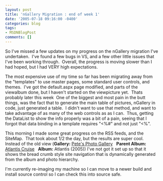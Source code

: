 ```yaml
---
layout: post
title: 'nGallery Migration : end of week 1'
date: '2005-07-18 09:16:00 -0400'
categories: blog
tags:
- MSDNBlogPost
comments: []
---
```


So I've missed a few updates on my progress on the nGallery migration I've undertaken.&nbsp; I've found a few bugs in VS, and a few other little issues that I've been working through.&nbsp; Overall, the progress is moving slower than I had hoped, but I had VERY high expectations.&nbsp; 

The most expensive use of my time so far has been migrating away from the "templates" to use master pages, some standard user controls, and themes.&nbsp; I've got the default.aspx page modified, and parts of the viewalbum done, but&nbsp;I haven't started on the viewpicture yet.&nbsp; Thats probably later this week&nbsp;&nbsp;One of the biggest and most pain in the butt things, was the fact that to generate the main table of pictures, nGallery in code, just generated a table.&nbsp; I didn't want to use that method, and want to take advantage of as many of the web controls as as I can.&nbsp; Thus, getting the DataList to show the info properly was a bit of a pain, seeing that I forgot that data binding in a template requires "&lt;%#" and not just "&lt;%".

This morning I made some great progress on the RSS feeds, and the SiteMap.&nbsp; That took about 1/2 the day, but the results are super cool.&nbsp; Instead of the old view (**Gallery:** [Pete's Photo Gallery](http://www.bigbackpack.ca/ngallery/default.aspx)&nbsp;&nbsp;&nbsp;**Parent Album:** [Atlantis Cruise](http://www.bigbackpack.ca/ngallery/albums/Atlantis+Cruise.aspx)&nbsp;&nbsp;&nbsp;**Album:** Atlantis (2005)) I've not got it set up so that it shows the bread crumb style site navigation that is dynamically generated from the album and photo hierarchy.&nbsp; 

I'm currently re-imaging my machine so I can move to a newer build and install source control so I can check this into source safe.